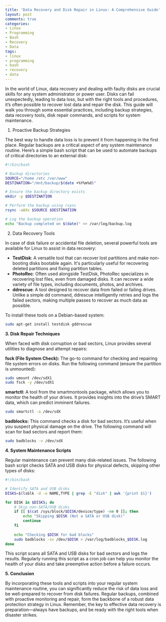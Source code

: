 ```yaml
---
title: 'Data Recovery and Disk Repair in Linux: A Comprehensive Guide'
layout: post
comments: true
categories:
- Linux
- Programming
- Bash
- Recovery
- Data
tags:
- linux
- programming
- bash
- recovery
- data
---
```


In the world of Linux, data recovery and dealing with faulty disks are crucial skills for any system administrator or power user. Disks can fail unexpectedly, leading to data loss, but with the right tools and procedures, it’s often possible to recover lost data and repair the disk. This guide will walk you through some essential practices, including backup strategies, data recovery tools, disk repair commands, and scripts for system maintenance.

1. Proactive Backup Strategies

The best way to handle data loss is to prevent it from happening in the first place. Regular backups are a critical aspect of any system maintenance routine. Here’s a simple bash script that can be used to automate backups of critical directories to an external disk:

```bash
#!/bin/bash

# Backup directories
SOURCE="/home /etc /var/www"
DESTINATION="/mnt/backup/$(date +%Y%m%d)"

# Ensure the backup directory exists
mkdir -p $DESTINATION

# Perform the backup using rsync
rsync -aAXv $SOURCE $DESTINATION

# Log the backup operation
echo "Backup completed on $(date)" >> /var/log/backup.log
```

2. Data Recovery Tools

In case of disk failure or accidental file deletion, several powerful tools are available for Linux to assist in data recovery:

* **TestDisk**: A versatile tool that can recover lost partitions and make non-booting disks bootable again. It's particularly useful for recovering deleted partitions and fixing partition tables.
* **PhotoRec**: Often used alongside TestDisk, PhotoRec specializes in recovering lost files, even from damaged disks. It can recover a wide variety of file types, including documents, photos, and archives.
* **ddrescue**: A tool designed to recover data from failed or failing drives. Unlike a simple dd command, ddrescue intelligently retries and logs the failed sectors, making multiple passes to recover as much data as possible.


To install these tools on a Debian-based system:

```bash
sudo apt-get install testdisk gddrescue
```

**3. Disk Repair Techniques**

When faced with disk corruption or bad sectors, Linux provides several utilities to diagnose and attempt repairs:

**fsck (File System Check):** The go-to command for checking and repairing file system errors on disks. Run the following command (ensure the partition is unmounted):

```bash
sudo umount /dev/sdX1
sudo fsck -y /dev/sdX1
```

**smartctl:** A tool from the smartmontools package, which allows you to monitor the health of your drives. It provides insights into the drive’s SMART data, which can predict imminent failures.

```bash
sudo smartctl -a /dev/sdX
```

**badblocks:** This command checks a disk for bad sectors. It’s useful when you suspect physical damage on the drive. The following command will scan for bad sectors and report them:

```bash
sudo badblocks -v /dev/sdX
```

**4. System Maintenance Scripts**

Regular maintenance can prevent many disk-related issues. The following bash script checks SATA and USB disks for physical defects, skipping other types of disks:

```bash
#!/bin/bash

# Identify SATA and USB disks
DISKS=$(lsblk -d -o NAME,TYPE | grep -E "disk" | awk '{print $1}')

for DISK in $DISKS; do
    # Skip non-SATA/USB disks
    if [[ $(cat /sys/block/$DISK/device/type) -ne 0 ]]; then
        echo "Skipping $DISK (Not a SATA or USB disk)"
        continue
    fi
    
    echo "Checking $DISK for bad blocks"
    sudo badblocks -sv /dev/$DISK > /var/log/badblocks_$DISK.log
done
```

This script scans all SATA and USB disks for bad sectors and logs the results. Regularly running this script as a cron job can help you monitor the health of your disks and take preemptive action before a failure occurs.

**5. Conclusion**

By incorporating these tools and scripts into your regular system maintenance routine, you can significantly reduce the risk of data loss and be well-prepared to recover from disk failures. Regular backups, combined with proactive monitoring and repair, form the backbone of a robust data protection strategy in Linux. Remember, the key to effective data recovery is preparation—always have backups, and be ready with the right tools when disaster strikes.
